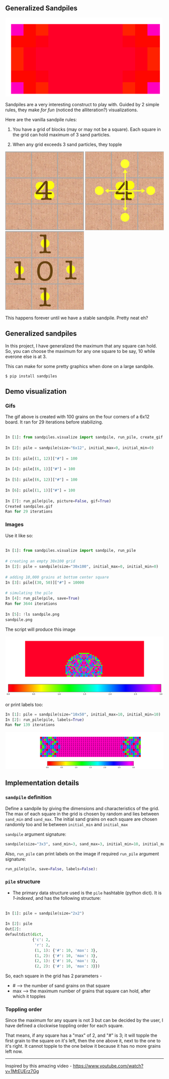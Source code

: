 ## Generalized Sandpiles

<img src="https://github.com/darshanime/sandpiles/blob/gifs!/images/sandpiles.gif" width="500" height="250">

Sandpiles are a very interesting construct to play with. Guided by 2 simple rules, they make _for fun_ (noticed the alliteration?) visualizations. 

Here are the vanilla sandpile rules:

 1.  You have a grid of blocks (may or may not be a square). Each square in the grid can hold maximum of 3 sand particles.

 2.  When any grid exceeds 3 sand particles, they topple


<img src="https://github.com/darshanime/sandpiles/blob/master/images/sandpiles_1.png" width="250" height="250">
<img src="https://github.com/darshanime/sandpiles/blob/master/images/sandpiles_2.png" width="250" height="250">
<img src="https://github.com/darshanime/sandpiles/blob/master/images/sandpiles_3.png" width="250" height="250">

This happens forever until we have a stable sandpile. Pretty neat eh?

## Generalized sandpiles

In this project, I have generalized the maximum that any square can hold. 
So, you can choose the maximum for any one square to be say, 10 while everone else is at 3. 

This can make for some pretty graphics when done on a large sandpile.

```
$ pip install sandpiles
```

## Demo visualization

### Gifs

The gif above is created with 100 grains on the four corners of a 6x12 board. It ran for 29 iterations before stabilizing.

```python

In [1]: from sandpiles.visualize import sandpile, run_pile, create_gif

In [2]: pile = sandpile(size="6x12", initial_max=0, initial_min=0)

In [3]: pile[(1, 12)]["#"] = 100

In [4]: pile[(6, 1)]["#"] = 100

In [5]: pile[(6, 12)]["#"] = 100

In [6]: pile[(1, 1)]["#"] = 100

In [7]: run_pile(pile, picture=False, gif=True)
Created sandpiles.gif
Ran for 29 iterations

```

### Images


Use it like so:

```python

In [1]: from sandpiles.visualize import sandpile, run_pile

# creating an empty 30x100 grid
In [2]: pile = sandpile(size="30x100", initial_max=0, initial_min=0)

# adding 10,000 grains at bottom center square
In [3]: pile[(30, 50)]["#"] = 10000

# simulating the pile
In [4]: run_pile(pile, save=True)
Ran for 3644 iterations

In [5]: !ls sandpile.png
sandpile.png

```

The script will produce this image

![img](https://github.com/darshanime/sandpiles/blob/master/images/sandpiles_4.png)


or print labels too:
```python
In [1]: pile = sandpile(size="10x50", initial_max=10, initial_min=10)
In [2]: run_pile(pile, labels=True)
Ran for 139 iterations
```

![img](https://github.com/darshanime/sandpiles/blob/master/images/sandpiles_5.png)


## Implementation details

### `sandpile` definition

Define a sandpile by giving the dimensions and characteristics of the grid. The max of each square in the grid is chosen by random and lies between `sand_min` and `sand_max`. The initial sand grains on each square are chosen randomly too and lie between `initial_min` and `initial_max`

`sandpile` argument signature:
```python
sandpile(size="3x3", sand_min=3, sand_max=3, initial_min=10, initial_max=10):
```

Also, `run_pile` can print labels on the image if required
`run_pile` argument signature:
```python
run_pile(pile, save=False, labels=False):
```

### `pile` structure
- The primary data structure used is the `pile` hashtable (python dict). It is *1-indexed*, and has the following structure:

```python

In [1]: pile = sandpile(size="2x2")

In [2]: pile
Out[2]:
defaultdict(dict,
            {'c': 2,
             'r': 2,
             (1, 1): {'#': 10, 'max': 3},
             (1, 2): {'#': 10, 'max': 3},
             (2, 1): {'#': 10, 'max': 3},
             (2, 2): {'#': 10, 'max': 3}})
```

So, each square in the grid has 2 parameters -
 - \# --> the number of sand grains on that square
 - max --> the maximum number of grains that square can hold, after which it topples


### Toppling order

Since the maximum for any square is not 3 but can be decided by the user, I have defined a clockwise toppling order for each square. 

That means, if any square has a "max" of 2, and "#" is 3; it will topple the first grain to the square on it's left, then the one above it, next to the one to it's right. It cannot topple to the one below it because it has no more grains left now.

______

Inspired by this amazing video - <https://www.youtube.com/watch?v=1MtEUErz7Gg>

